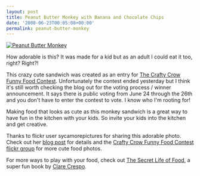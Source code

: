 ```yaml
---
layout: post
title: Peanut Butter Monkey with Banana and Chocolate Chips
date: '2008-06-23T00:05:08+00:00'
permalink: peanut-butter-monkey
---
```

<a href="http://flickr.com/photos/24813922@N04/2594759920/"><img src="http://farm4.static.flickr.com/3137/2594759920_4443302536.jpg?v=1214016617" alt="Peanut Butter Monkey" /></a>

How adorable is this? It was made for a kid but as an adult I could eat it too, right? Right?!

This crazy cute sandwich was created as an entry for <a href="http://belladia.typepad.com/crafty_crow/2008/06/crafty-crow-3-m.html">The Crafty Crow Funny Food Contest</a>. Unfortunately the contest ended yesterday but I think it's still worth checking the blog out for the voting process / winner announcement. It says there is public voting from June 24 through the 26th and you don't have to enter the contest to vote. I know who I'm rooting for!

Making food that looks as cute as this monkey sandwich is a great way to have fun in the kitchen with your kids. So invite your kids into the kitchen and get creative. 

Thanks to flickr user sycamorepictures for sharing this adorable photo. Check out her <a href="http://sycamorestirrings.blogspot.com/2008/06/crafty-crow-funny-food-contest.html">blog post</a> for details and the <a href="http://www.flickr.com/groups/791116@N23/">Crafty Crow Funny Food Contest flickr group</a> for more cute food photos.

For more ways to play with your food, check out <a href="http://www.amazon.com/Secret-Life-Food-Clare-Crespo/dp/0786837357/ref=pd_bbs_sr_1?ie=UTF8&s=books&qid=1214163080&sr=1-1">The Secret Life of Food</a>, a super fun book by <a href="http://www.yummyfun.com/">Clare Crespo</a>. 
